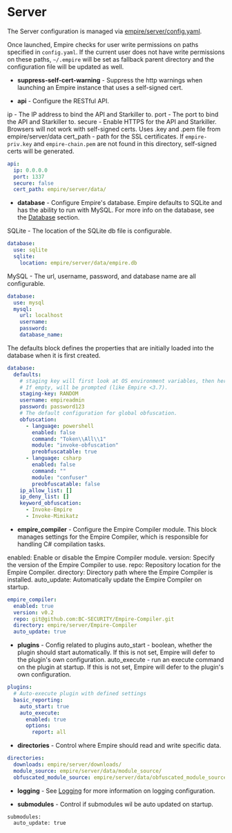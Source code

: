 # Server

The Server configuration is managed via [empire/server/config.yaml](https://github.com/BC-SECURITY/Empire/blob/master/empire/client/config.yaml).

Once launched, Empire checks for user write permissions on paths specified in `config.yaml`. If the current user does not have write permissions on these paths, `~/.empire` will be set as fallback parent directory and the configuration file will be updated as well.

* **suppress-self-cert-warning** - Suppress the http warnings when launching an Empire instance that uses a self-signed cert.

* **api** - Configure the RESTful API.

ip - The IP address to bind the API and Starkiller to.
port - The port to bind the API and Starkiller to.
secure - Enable HTTPS for the API and Starkiller. Browsers will not work with self-signed certs. Uses .key and .pem file from empire/server/data
cert_path - path for the SSL certificates. If `empire-priv.key` and `empire-chain.pem` are not found in this directory, self-signed certs will be generated.

```yaml
api:
  ip: 0.0.0.0
  port: 1337
  secure: false
  cert_path: empire/server/data/
```

* **database** - Configure Empire's database. Empire defaults to SQLite and has the ability to run with MySQL. For more info on the database, see the [Database](database/README.md) section.

SQLite - The location of the SQLite db file is configurable.

```yaml
database:
  use: sqlite
  sqlite:
    location: empire/server/data/empire.db
```

MySQL - The url, username, password, and database name are all configurable.

```yaml
database:
  use: mysql
  mysql:
    url: localhost
    username:
    password:
    database_name:
```

The defaults block defines the properties that are initially loaded into the database when it is first created.

```yaml
database:
  defaults:
    # staging key will first look at OS environment variables, then here.
    # If empty, will be prompted (like Empire <3.7).
    staging-key: RANDOM
    username: empireadmin
    password: password123
    # The default configuration for global obfuscation.
    obfuscation:
      - language: powershell
        enabled: false
        command: "Token\\All\\1"
        module: "invoke-obfuscation"
        preobfuscatable: true
      - language: csharp
        enabled: false
        command: ""
        module: "confuser"
        preobfuscatable: false
    ip_allow_list: []
    ip_deny_list: []
    keyword_obfuscation:
      - Invoke-Empire
      - Invoke-Mimikatz
```

* **empire_compiler** - Configure the Empire Compiler module. This block manages settings for the Empire Compiler, which is responsible for handling C# compilation tasks.

enabled: Enable or disable the Empire Compiler module.
version: Specify the version of the Empire Compiler to use.
repo: Repository location for the Empire Compiler.
directory: Directory path where the Empire Compiler is installed.
auto_update: Automatically update the Empire Compiler on startup.

```yaml
empire_compiler:
  enabled: true
  version: v0.2
  repo: git@github.com:BC-SECURITY/Empire-Compiler.git
  directory: empire/server/Empire-Compiler
  auto_update: true
```


* **plugins** - Config related to plugins
auto_start - boolean, whether the plugin should start automatically. If this is not set, Empire will defer to the plugin's own configuration.
auto_execute - run an execute command on the plugin at startup. If this is not set, Empire will defer to the plugin's own configuration.

```yaml
plugins:
  # Auto-execute plugin with defined settings
  basic_reporting:
    auto_start: true
    auto_execute:
      enabled: true
      options:
        report: all
```

* **directories** - Control where Empire should read and write specific data.

```yaml
directories:
  downloads: empire/server/downloads/
  module_source: empire/server/data/module_source/
  obfuscated_module_source: empire/server/data/obfuscated_module_source/
```

* **logging** - See [Logging](../../logging/logging.md) for more information on logging configuration.

* **submodules** - Control if submodules wil be auto updated on startup.

```
submodules:
  auto_update: true
```
